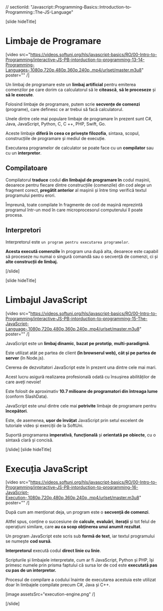 // sectionId: "Javascript::Programming-Basics::Introduction-to-Programming::The-JS-Language"

[slide hideTitle]
# Limbaje de Programare

[video src="https://videos.softuni.org/hls/javascript-basics/RO/00-Intro-to-Programming/interactive-JS-PB-intorduction-to-programming-13-14-Programming-Languages-,1080p,720p,480p,360p,240p,.mp4/urlset/master.m3u8" poster="" /]

Un limbaj de programare este un **limbaj artificial** pentru emiterea comenzilor pe care dorim ca calculatorul să le **citească**, **să le proceseze** și **să le execute**.

Folosind limbaje de programare, putem scrie **secvențe de comenzi** (programe), care definesc ce ar trebui să facă calculatorul.

Unele dintre cele mai populare limbaje de programare în prezent sunt C#, Java, JavaScript, Python, C, C ++, PHP, Swift, Go.

Aceste limbaje **diferă în ceea ce privește filozofia**, sintaxa, scopul, construcțiile de programare și mediul de execuție.

Executarea programelor de calculator se poate face cu un **compilator** sau cu un **interpretor**.

## Compilatoare

Compilatorul **traduce** codul **din limbajul de programare în** codul mașinii, deoarece pentru fiecare dintre construcțiile (comenzile) din cod alege un fragment corect, **pregătit anterior** al mașinii și între timp verifică textul programului pentru erori.

Împreună, toate compilate în fragmente de cod de mașină reprezintă programul într-un mod în care microprocesorul computerului îl poate procesa.

## Interpretori

Interpretorul  este `un program pentru executarea programelor`.

**Acesta execută comenzile** în program una după alta, deoarece este capabil să proceseze nu numai o singură comandă sau o secvență de comenzi, ci și **alte construcții de limbaj.**

[/slide]

[slide hideTitle]

# Limbajul JavaScript

[video src="https://videos.softuni.org/hls/javascript-basics/RO/00-Intro-to-Programming/interactive-JS-PB-intorduction-to-programming-15-The-JavaScript-Language-,1080p,720p,480p,360p,240p,.mp4/urlset/master.m3u8" poster="" /]

JavaScript este un **limbaj dinamic**, **bazat pe prototip**, **multi-paradigmă**.

Este utilizat atât pe partea de client **(în browserul web), cât și pe partea de server** (în Node.js).

Cererea de dezvoltatori JavaScript este în prezent una dintre cele mai mari.

Acest lucru asigură realizarea profesională odată cu însușirea abilităților de care aveți nevoie!

Este folosit de aproximativ **10.7 milioane de programatori din întreaga lume** (conform SlashData).

JavaScript este unul dintre cele mai **potrivite** limbaje de programare pentru **începători**.

Este, de asemenea, **ușor de învățat** JavaScript prin setul excelent de tutoriale video și exerciții de la SoftUni.

Suportă programarea **imperativă**, **funcțională** și **orientată pe obiecte**, cu o sintaxă clară și concisă.

[/slide]
[slide hideTitle]
# Execuția JavaScript
[video src="https://videos.softuni.org/hls/javascript-basics/RO/00-Intro-to-Programming/interactive-JS-PB-intorduction-to-programming-16-JavaScript-Execution-,1080p,720p,480p,360p,240p,.mp4/urlset/master.m3u8" poster="" /]

După cum am menționat deja, un program este o **secvență de comenzi**.

Altfel spus, conține o succesiune de **calcule**, **evaluări**, **iterații** și tot felul de operațiuni similare, care **au ca scop obținerea unui anumit rezultat**.

Un program JavaScript este scris sub **formă de text**, iar textul programului se numește **cod sursă**.

**Interpretorul** execută codul **direct linie cu linie**.

Scripturile și limbajele interpretate, cum ar fi JavaScript, Python și PHP, își primesc numele prin prisma faptului că sursa lor de cod este **executată pas cu pas de un interpretor.**

Procesul de compilare a codului înainte de executarea acestuia este utilizat doar în limbajele compilate precum C#, Java și C++.

[image assetsSrc="execution-engine.png" /]

[/slide]
